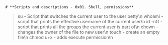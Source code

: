 	# **Scripts and descriptions - 0x01. Shell, permissions**
> su - Script that switches the current user to the user betty\n
> whoami - script that prints the effective username of the current user\n
> id -nG - script that prints all the groups the current user is part of\n
> chown - changes the owner of the file to new user\n
> touch - create an empty file\n
> chmod u+x - adds execute permission\n

